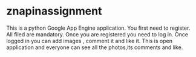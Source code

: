 # znapinassignment
This is a python Google App Engine application.
You first need to register. All filed are mandatory.
Once you are registered you need to log in.
Once logged in you can add images , comment it and like it.
This is open application and everyone can see all the photos,its comments and like.
